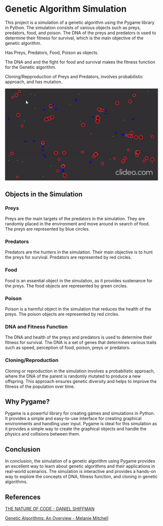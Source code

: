 # Genetic Algorithm Simulation

This project is a simulation of a genetic algorithm using the Pygame library in Python. The simulation consists of various objects such as preys, predators, food, and poison. The DNA of the preys and predators is used to determine their fitness for survival, which is the main objective of the genetic algorithm.

Has Preys, Predators, Food, Poison as objects.

The DNA and and the fight for food and survival makes the fitness function for the Genetic algorithm.

Cloning/Repproduction of Preys and Predators, involves probabilistic approach, and has mutation.

![](https://github.com/DivyanshPandey99/Genetic-Algorithm-Simulation/blob/main/Genetic-Algorithm.gif)

## Objects in the Simulation

### Preys

Preys are the main targets of the predators in the simulation. They are randomly placed in the environment and move around in search of food. The preys are represented by blue circles.

### Predators

Predators are the hunters in the simulation. Their main objective is to hunt the preys for survival. Predators are represented by red circles.

### Food

Food is an essential object in the simulation, as it provides sustenance for the preys. The food objects are represented by green circles.

### Poison

Poison is a harmful object in the simulation that reduces the health of the preys. The poison objects are represented by red circles.

### DNA and Fitness Function

The DNA and health of the preys and predators is used to determine their fitness for survival. The DNA is a set of genes that determines various traits such as speed, perception of food, poison, preys or predators. 

### Cloning/Reproduction
Cloning or reproduction in the simulation involves a probabilistic approach, where the DNA of the parent is randomly mutated to produce a new offspring. This approach ensures genetic diversity and helps to improve the fitness of the population over time.

## Why Pygame?
Pygame is a powerful library for creating games and simulations in Python. It provides a simple and easy-to-use interface for creating graphical environments and handling user input. Pygame is ideal for this simulation as it provides a simple way to create the graphical objects and handle the physics and collisions between them.


## Conclusion

In conclusion, the simulation of a genetic algorithm using Pygame provides an excellent way to learn about genetic algorithms and their applications in real-world scenarios. The simulation is interactive and provides a hands-on way to explore the concepts of DNA, fitness function, and cloning in genetic algorithms.

## References

[THE NATURE OF CODE - DANIEL SHIFFMAN](https://natureofcode.com/book/chapter-9-the-evolution-of-code/)

[Genetic Algorithms: An Overview - Melanie Mitchell](https://citeseerx.ist.psu.edu/document?repid=rep1&type=pdf&doi=630a7d2f0506cb5a01b09f07eef8a3b5a3af0387)


